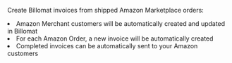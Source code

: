Create Billomat invoices from shipped Amazon Marketplace orders:
<li>Amazon Merchant customers will be automatically created and updated in Billomat</li>
<li>For each Amazon Order, a new invoice will be automatically created</li>
<li>Completed invoices can be automatically sent to your Amazon customers</li>
